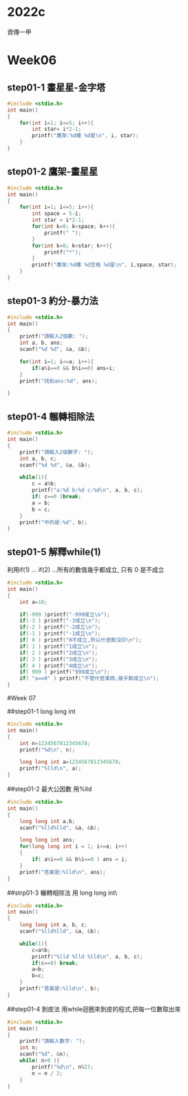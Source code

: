 # 2022c
資傳一甲

# Week06

## step01-1 畫星星-金字塔
```cpp
#include <stdio.h>
int main()
{
    for(int i=1; i<=5; i++){
        int star= i*2-1;
        printf("鷹架:%d樓 %d星\n", i, star);
    }
}
```

## step01-2 鷹架-畫星星
```cpp
#include <stdio.h>
int main()
{
    for(int i=1; i<=5; i++){
        int space = 5-i;
        int star = i*2-1;
        for(int k=0; k<space; k++){
            printf(" ");
        }
        for(int k=0; k<star; k++){
            printf("*");
        }
        printf("鷹架:%d樓 %d空格 %d星\n", i,space, star);
    }
}
```

## step01-3 約分-暴力法
```cpp
#include <stdio.h>
int main()
{
    printf("請輸入2個數: ");
    int a, b, ans;
    scanf("%d %d", &a, &b);

    for(int i=1; i<=a; i++){
        if(a%i==0 && b%i==0) ans=i;
    }
    printf("找到ans:%d", ans);

}
```

## step01-4 輾轉相除法
```cpp
#include <stdio.h>
int main()
{
    printf("請輸入2個數字: ");
    int a, b, c;
    scanf("%d %d", &a, &b);

    while(1){
        c = a%b;
        printf("a:%d b:%d c:%d\n", a, b, c);
        if( c==0 )break;
        a = b;
        b = c;
    }
    printf("中的是:%d", b);
}
```

## step01-5 解釋while(1) 
利用if(1) ... if(2) ...所有的數值幾乎都成立, 只有 0 是不成立
```cpp
#include <stdio.h>
int main()
{
    int a=10;

    if(-999 )printf("-999成立\n");
    if(-3 ) printf("-3成立\n");
    if(-2 ) printf("-2成立\n");
    if(-1 ) printf("-1成立\n");
    if( 0 ) printf("0不成立,所以什麼都沒印\n");
    if( 1 ) printf("1成立\n");
    if( 2 ) printf("2成立\n");
    if( 3 ) printf("3成立\n");
    if( 4 ) printf("4成立\n");
    if( 999 ) printf("999成立\n");
    if( "a==0" ) printf("不管什麼東西,幾乎都成立\n");
}
```

#Week 07

##step01-1 long long int
```cpp
#include <stdio.h>
int main()
{
    int n=1234567812345678;
    printf("%d\n", n);

    long long int a=1234567812345678;
    printf("%lld\n", a);
}
```

##step01-2 最大公因數 用%lld
```cpp
#include <stdio.h>
int main()
{
    long long int a,b;
    scanf("%lld%lld", &a, &b);

    long long int ans;
    for(long long int i = 1; i<=a; i++)
    {
        if( a%i==0 && b%i==0 ) ans = i;
    }
    printf("答案是:%lld\n", ans);
}
```

##strp01-3 輾轉相除法 用 long long int\
```cpp
#include <stdio.h>
int main()
{
    long long int a, b, c;
    scanf("%lld%lld", &a, &b);

    while(1){
        c=a%b;
        printf("%lld %lld %lld\n", a, b, c);
        if(c==0) break;
        a=b;
        b=c;
    }
    printf("答案是:%lld\n", b);
}
```

##step01-4 剝皮法 用while迴圈來剝皮的程式,把每一位數取出來
```cpp
#include <stdio.h>
int main()
{
    printf("請輸入數字: ");
    int n;
    scanf("%d", &n);
    while( n>0 ){
        printf("%d\n", n%2);
        n = n / 2;
    }
}
```

